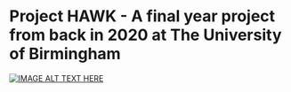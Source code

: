 # Project HAWK - A final year project from back in 2020 at The University of Birmingham

[](https://youtu.be/G-JmU4yYcoE)


[![IMAGE ALT TEXT HERE](http://img.youtube.com/vi/YOUTUBE_VIDEO_ID_HERE/0.jpg)](http://www.youtube.com/watch?v=YOUTUBE_VIDEO_ID_HERE)
